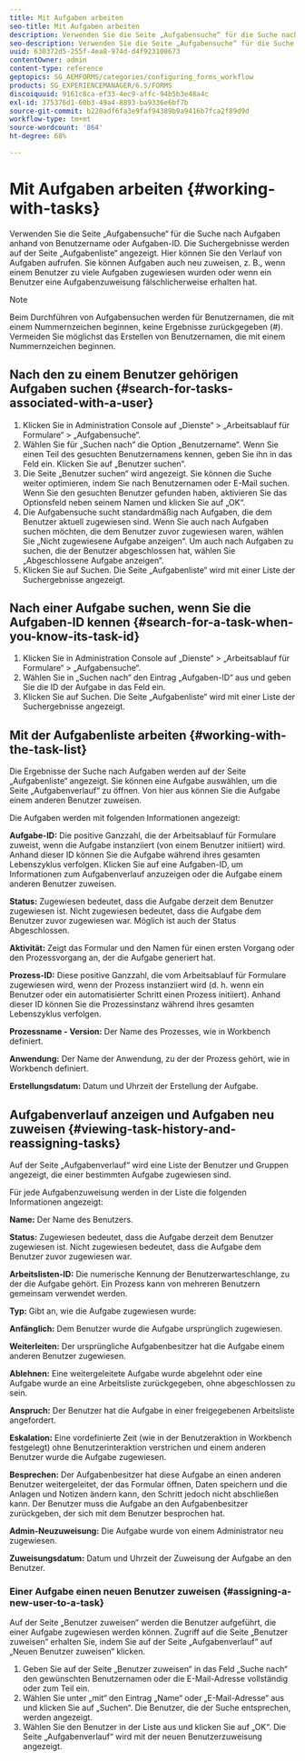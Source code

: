 ```yaml
---
title: Mit Aufgaben arbeiten
seo-title: Mit Aufgaben arbeiten
description: Verwenden Sie die Seite „Aufgabensuche“ für die Suche nach Aufgaben anhand von Benutzername oder Aufgaben-ID. Erfahren Sie mehr über die Arbeit mit Aufgaben.
seo-description: Verwenden Sie die Seite „Aufgabensuche“ für die Suche nach Aufgaben anhand von Benutzername oder Aufgaben-ID. Erfahren Sie mehr über die Arbeit mit Aufgaben.
uuid: 630372d5-255f-4ea8-974d-d4f923108673
contentOwner: admin
content-type: reference
geptopics: SG_AEMFORMS/categories/configuring_forms_workflow
products: SG_EXPERIENCEMANAGER/6.5/FORMS
discoiquuid: 9161c8ca-ef33-4ec9-affc-94b5b3e48a4c
exl-id: 375376d1-60b3-49a4-8893-ba9336e6bf7b
source-git-commit: b220adf6fa3e9faf94389b9a9416b7fca2f89d9d
workflow-type: tm+mt
source-wordcount: '864'
ht-degree: 68%

---
```


# Mit Aufgaben arbeiten {#working-with-tasks}

Verwenden Sie die Seite „Aufgabensuche“ für die Suche nach Aufgaben anhand von Benutzername oder Aufgaben-ID. Die Suchergebnisse werden auf der Seite „Aufgabenliste“ angezeigt. Hier können Sie den Verlauf von Aufgaben aufrufen. Sie können Aufgaben auch neu zuweisen, z. B., wenn einem Benutzer zu viele Aufgaben zugewiesen wurden oder wenn ein Benutzer eine Aufgabenzuweisung fälschlicherweise erhalten hat.

>[!NOTE]
>
>Beim Durchführen von Aufgabensuchen werden für Benutzernamen, die mit einem Nummernzeichen beginnen, keine Ergebnisse zurückgegeben (#). Vermeiden Sie möglichst das Erstellen von Benutzernamen, die mit einem Nummernzeichen beginnen.

## Nach den zu einem Benutzer gehörigen Aufgaben suchen {#search-for-tasks-associated-with-a-user}

1. Klicken Sie in Administration Console auf „Dienste“ > „Arbeitsablauf für Formulare“ > „Aufgabensuche“.
1. Wählen Sie für „Suchen nach“ die Option „Benutzername“. Wenn Sie einen Teil des gesuchten Benutzernamens kennen, geben Sie ihn in das Feld ein. Klicken Sie auf „Benutzer suchen“.
1. Die Seite „Benutzer suchen“ wird angezeigt. Sie können die Suche weiter optimieren, indem Sie nach Benutzernamen oder E-Mail suchen. Wenn Sie den gesuchten Benutzer gefunden haben, aktivieren Sie das Optionsfeld neben seinem Namen und klicken Sie auf „OK“.
1. Die Aufgabensuche sucht standardmäßig nach Aufgaben, die dem Benutzer aktuell zugewiesen sind. Wenn Sie auch nach Aufgaben suchen möchten, die dem Benutzer zuvor zugewiesen waren, wählen Sie „Nicht zugewiesene Aufgabe anzeigen“. Um auch nach Aufgaben zu suchen, die der Benutzer abgeschlossen hat, wählen Sie „Abgeschlossene Aufgabe anzeigen“.
1. Klicken Sie auf Suchen. Die Seite „Aufgabenliste“ wird mit einer Liste der Suchergebnisse angezeigt.

## Nach einer Aufgabe suchen, wenn Sie die Aufgaben-ID kennen  {#search-for-a-task-when-you-know-its-task-id}

1. Klicken Sie in Administration Console auf „Dienste“ > „Arbeitsablauf für Formulare“ > „Aufgabensuche“.
1. Wählen Sie in „Suchen nach“ den Eintrag „Aufgaben-ID“ aus und geben Sie die ID der Aufgabe in das Feld ein.
1. Klicken Sie auf Suchen. Die Seite „Aufgabenliste“ wird mit einer Liste der Suchergebnisse angezeigt.

## Mit der Aufgabenliste arbeiten  {#working-with-the-task-list}

Die Ergebnisse der Suche nach Aufgaben werden auf der Seite „Aufgabenliste“ angezeigt. Sie können eine Aufgabe auswählen, um die Seite „Aufgabenverlauf“ zu öffnen. Von hier aus können Sie die Aufgabe einem anderen Benutzer zuweisen.

Die Aufgaben werden mit folgenden Informationen angezeigt:

**Aufgabe-ID:** Die positive Ganzzahl, die der Arbeitsablauf für Formulare zuweist, wenn die Aufgabe instanziiert (von einem Benutzer initiiert) wird. Anhand dieser ID können Sie die Aufgabe während ihres gesamten Lebenszyklus verfolgen. Klicken Sie auf eine Aufgaben-ID, um Informationen zum Aufgabenverlauf anzuzeigen oder die Aufgabe einem anderen Benutzer zuweisen.

**Status:** Zugewiesen bedeutet, dass die Aufgabe derzeit dem Benutzer zugewiesen ist. Nicht zugewiesen bedeutet, dass die Aufgabe dem Benutzer zuvor zugewiesen war. Möglich ist auch der Status Abgeschlossen.

**Aktivität:** Zeigt das Formular und den Namen für einen ersten Vorgang oder den Prozessvorgang an, der die Aufgabe generiert hat.

**Prozess-ID:** Diese positive Ganzzahl, die vom Arbeitsablauf für Formulare zugewiesen wird, wenn der Prozess instanziiert wird (d. h. wenn ein Benutzer oder ein automatisierter Schritt einen Prozess initiiert). Anhand dieser ID können Sie die Prozessinstanz während ihres gesamten Lebenszyklus verfolgen.

**Prozessname - Version:** Der Name des Prozesses, wie in Workbench definiert.

**Anwendung:** Der Name der Anwendung, zu der der Prozess gehört, wie in Workbench definiert.

**Erstellungsdatum:** Datum und Uhrzeit der Erstellung der Aufgabe.

## Aufgabenverlauf anzeigen und Aufgaben neu zuweisen {#viewing-task-history-and-reassigning-tasks}

Auf der Seite „Aufgabenverlauf“ wird eine Liste der Benutzer und Gruppen angezeigt, die einer bestimmten Aufgabe zugewiesen sind.

Für jede Aufgabenzuweisung werden in der Liste die folgenden Informationen angezeigt:

**Name:** Der Name des Benutzers.

**Status:** Zugewiesen bedeutet, dass die Aufgabe derzeit dem Benutzer zugewiesen ist. Nicht zugewiesen bedeutet, dass die Aufgabe dem Benutzer zuvor zugewiesen war.

**Arbeitslisten-ID:** Die numerische Kennung der Benutzerwarteschlange, zu der die Aufgabe gehört. Ein Prozess kann von mehreren Benutzern gemeinsam verwendet werden.

**Typ:** Gibt an, wie die Aufgabe zugewiesen wurde:

**Anfänglich:** Dem Benutzer wurde die Aufgabe ursprünglich zugewiesen.

**Weiterleiten:** Der ursprüngliche Aufgabenbesitzer hat die Aufgabe einem anderen Benutzer zugewiesen.

**Ablehnen:** Eine weitergeleitete Aufgabe wurde abgelehnt oder eine Aufgabe wurde an eine Arbeitsliste zurückgegeben, ohne abgeschlossen zu sein.

**Anspruch:** Der Benutzer hat die Aufgabe in einer freigegebenen Arbeitsliste angefordert.

**Eskalation:** Eine vordefinierte Zeit (wie in der Benutzeraktion in Workbench festgelegt) ohne Benutzerinteraktion verstrichen und einem anderen Benutzer wurde die Aufgabe zugewiesen.

**Besprechen:** Der Aufgabenbesitzer hat diese Aufgabe an einen anderen Benutzer weitergeleitet, der das Formular öffnen, Daten speichern und die Anlagen und Notizen ändern kann, den Schritt jedoch nicht abschließen kann. Der Benutzer muss die Aufgabe an den Aufgabenbesitzer zurückgeben, der sich mit dem Benutzer besprochen hat.

**Admin-Neuzuweisung:** Die Aufgabe wurde von einem Administrator neu zugewiesen.

**Zuweisungsdatum:** Datum und Uhrzeit der Zuweisung der Aufgabe an den Benutzer.

### Einer Aufgabe einen neuen Benutzer zuweisen {#assigning-a-new-user-to-a-task}

Auf der Seite „Benutzer zuweisen“ werden die Benutzer aufgeführt, die einer Aufgabe zugewiesen werden können. Zugriff auf die Seite „Benutzer zuweisen“ erhalten Sie, indem Sie auf der Seite „Aufgabenverlauf“ auf „Neuen Benutzer zuweisen“ klicken.

1. Geben Sie auf der Seite „Benutzer zuweisen“ in das Feld „Suche nach“ den gewünschten Benutzernamen oder die E-Mail-Adresse vollständig oder zum Teil ein.
1. Wählen Sie unter „mit“ den Eintrag „Name“ oder „E-Mail-Adresse“ aus und klicken Sie auf „Suchen“. Die Benutzer, die der Suche entsprechen, werden angezeigt.
1. Wählen Sie den Benutzer in der Liste aus und klicken Sie auf „OK“. Die Seite „Aufgabenverlauf“ wird mit der neuen Benutzerzuweisung angezeigt.
